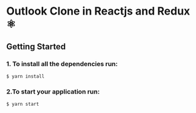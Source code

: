 # Outlook Clone in Reactjs and Redux ⚛️

## Getting Started

### 1. To install all the dependencies run:

```
$ yarn install
```
### 2.To start your application run:

```
$ yarn start
```
